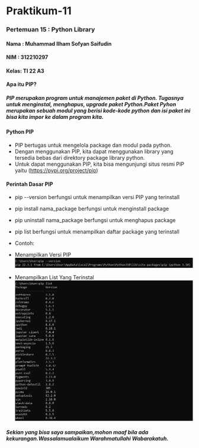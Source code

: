 # Praktikum-11
### Pertemuan 15 : Python Library

#### Nama : Muhammad Ilham Sofyan Saifudin
#### NIM  : 312210297
#### Kelas: TI 22 A3
#### Apa itu PIP?
##### PIP merupakan program untuk manajemen paket di Python. Tugasnya untuk menginstal, menghapus, upgrade paket Python.Paket Pyhon merupakan sebuah modul yang berisi kode-kode python dan isi paket ini bisa kita impor ke dalam program kita.
#### Python PIP
* PIP bertugas untuk mengelola package dan modul pada python.
* Dengan menggunakan PIP, kita dapat menggunakan library yang tersedia bebas dari direktory package library python.
* Untuk dapat menggunakan PIP, kita bisa mengunjungi situs resmi PIP yaitu (https://pypi.org/project/pip)

#### Perintah Dasar PIP
* pip --version berfungsi untuk menampilkan versi PIP yang terinstall
* pip install nama_package berfungsi untuk menginstall package
* pip uninstall nama_package berfungsi untuk menghapus package
* pip list berfungsi untuk menampilkan daftar package yang terinstall
* Contoh:
* Menampilkan Versi PIP
![img](ss/version.png)

* Menampilkan List Yang Terinstal
![img](ss/baru.png)

##### Sekian yang bisa saya sampaikan,mohon maaf bila ada kekurangan.Wassalamualaikum Warahmatullahi Wabarakatuh.